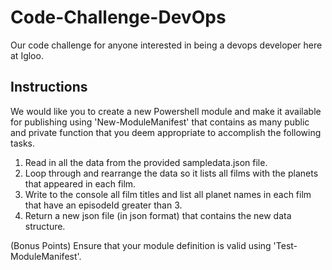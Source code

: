 # Code-Challenge-DevOps
Our code challenge for anyone interested in being a devops developer here at Igloo.

## Instructions
We would like you to create a new Powershell module and make it available for publishing using 'New-ModuleManifest' that contains as many public and private function that you deem appropriate to accomplish the following tasks.

1. Read in all the data from the provided sampledata.json file.
2. Loop through and rearrange the data so it lists all films with the planets that appeared in each film.
3. Write to the console all film titles and list all planet names in each film that have an episodeId greater than 3.
4. Return a new json file (in json format) that contains the new data structure.

(Bonus Points) Ensure that your module definition is valid using 'Test-ModuleManifest'. 